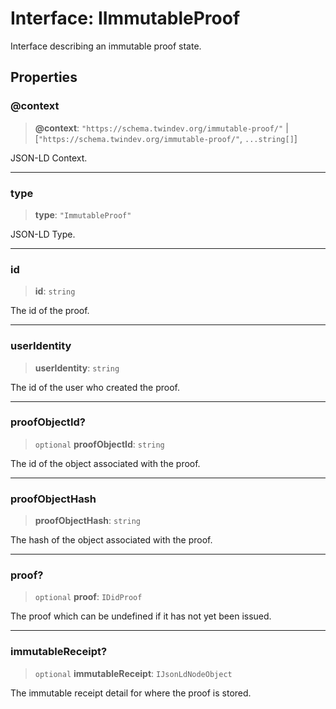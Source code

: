# Interface: IImmutableProof

Interface describing an immutable proof state.

## Properties

### @context

> **@context**: `"https://schema.twindev.org/immutable-proof/"` \| \[`"https://schema.twindev.org/immutable-proof/"`, `...string[]`\]

JSON-LD Context.

***

### type

> **type**: `"ImmutableProof"`

JSON-LD Type.

***

### id

> **id**: `string`

The id of the proof.

***

### userIdentity

> **userIdentity**: `string`

The id of the user who created the proof.

***

### proofObjectId?

> `optional` **proofObjectId**: `string`

The id of the object associated with the proof.

***

### proofObjectHash

> **proofObjectHash**: `string`

The hash of the object associated with the proof.

***

### proof?

> `optional` **proof**: `IDidProof`

The proof which can be undefined if it has not yet been issued.

***

### immutableReceipt?

> `optional` **immutableReceipt**: `IJsonLdNodeObject`

The immutable receipt detail for where the proof is stored.
